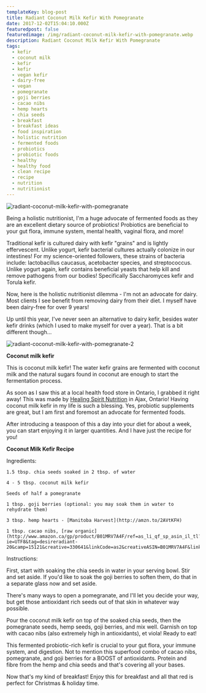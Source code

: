 ```yaml
---
templateKey: blog-post
title: Radiant Coconut Milk Kefir With Pomegranate
date: 2017-12-02T15:04:10.000Z
featuredpost: false
featuredimage: /img/radiant-coconut-milk-kefir-with-pomegranate.webp
description: Radiant Coconut Milk Kefir With Pomegranate
tags:
  - kefir
  - coconut milk
  - kefir
  - kefir
  - vegan kefir
  - dairy-free
  - vegan
  - pomegranate
  - goji berries
  - cacao nibs
  - hemp hearts
  - chia seeds
  - breakfast
  - breakfast ideas
  - food inspiration
  - holistic nutrition
  - fermented foods
  - probiotics
  - probiotic foods
  - healthy
  - healthy food
  - clean recipe
  - recipe
  - nutrition
  - nutritionist
---
```

![radiant-coconut-milk-kefir-with-pomegranate](/img/radiant-coconut-milk-kefir-with-pomegranate.webp)


Being a holistic nutritionist, I'm a huge advocate of fermented foods as they are an excellent dietary source of probiotics! Probiotics are beneficial to your gut flora, immune system, mental health, vaginal flora, and more! 

Traditional kefir is cultured dairy with kefir "grains" and is lightly effervescent. Unlike yogurt, kefir bacterial cultures actually colonize in our intestines! For my science-oriented followers, these strains of bacteria include: lactobacillus caucasus, acetobacter species, and streptococcus. Unlike yogurt again, kefir contains beneficial yeasts that help kill and remove pathogens from our bodies! Specifically Saccharomyces kefir and Torula kefir. 


Now, here is the holistic nutritionist dilemma - I'm not an advocate for dairy. Most clients I see benefit from removing dairy from their diet. I myself have been dairy-free for over 9 years! 

Up until this year, I've never seen an alternative to dairy kefir, besides water kefir drinks (which I used to make myself for over a year). That is a bit different though...

![radiant-coconut-milk-kefir-with-pomegranate-2](/img/radiant-coconut-milk-kefir-with-pomegranate-2.webp)

**Coconut milk kefir**

This is coconut milk kefir! The water kefir grains are fermented with coconut milk and the natural sugars found in coconut are enough to start the fermentation process. 

As soon as I saw this at a local health food store in Ontario, I grabbed it right away! This was made by [Healing Spirit Nutrition](http://www.facebook.com/HealingSpiritNutrition/) in Ajax, Ontario! Having coconut milk kefir in my life is such a blessing. Yes, probiotic supplements are great, but I am first and foremost an advocate for fermented foods.

After introducing a teaspoon of this a day into your diet for about a week, you can start enjoying it in larger quantities. And I have just the recipe for you!

**Coconut Milk Kefir Recipe**

Ingredients:

    1.5 tbsp. chia seeds soaked in 2 tbsp. of water  

    4 - 5 tbsp. coconut milk kefir  

    Seeds of half a pomegranate  

    1 tbsp. goji berries (optional: you may soak them in water to rehydrate them)  

    3 tbsp. hemp hearts - [Manitoba Harvest](http://amzn.to/2AVtKFH)

    1 tbsp. cacao nibs, [raw organic](http://www.amazon.ca/gp/product/B01MRV7A4F/ref=as_li_qf_sp_asin_il_tl?ie=UTF8&tag=desireradiant-20&camp=15121&creative=330641&linkCode=as2&creativeASIN=B01MRV7A4F&linkId=0f45eae99ccd4f9e14047c9b50b5641b)

Instructions:

First, start with soaking the chia seeds in water in your serving bowl. Stir and set aside. If you'd like to soak the goji berries to soften them, do that in a separate glass now and set aside. 

There's many ways to open a pomegranate, and I'll let you decide your way, but get those antioxidant rich seeds out of that skin in whatever way possible. 

Pour the coconut milk kefir on top of the soaked chia seeds, then the pomegranate seeds, hemp seeds, goji berries, and mix well. Garnish on top with cacao nibs (also extremely high in antioxidants), et viola! Ready to eat!

This fermented probiotic-rich kefir is crucial to your gut flora, your immune system, and digestion. Not to mention this superfood combo of cacao nibs, pomegranate, and goji berries for a BOOST of antioxidants. Protein and fibre from the hemp and chia seeds and that's covering all your bases. 

Now that's my kind of breakfast! Enjoy this for breakfast and all that red is perfect for Christmas & holiday time.
